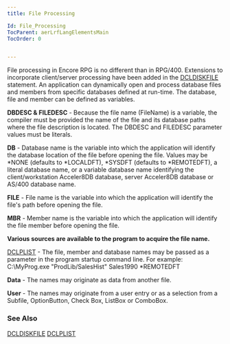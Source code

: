 ```yaml
---
title: File Processing

Id: File_Processing
TocParent: aerLrfLangElementsMain
TocOrder: 0


---
```


File processing in Encore RPG is no different than in RPG/400. Extensions to incorporate client/server processing have been added in the [DCLDISKFILE](DCLDISKFILE.html) statement. An application can dynamically open and process database files and members from specific databases defined at run-time. The database, file and member can be defined as variables. 

**DBDESC &amp; FILEDESC** - Because the file name (FileName) is a variable, the compiler must be provided the name of the file and its database paths where the file description is located. The DBDESC and FILEDESC parameter values must be literals. 

**DB** - Database name is the variable into which the application will identify the database location of the file before opening the file. Values may be *NONE (defaults to *LOCALDFT), *SYSDFT (defaults to *REMOTEDFT), a literal database name, or a variable database name identifying the client/workstation Acceler8DB database, server Acceler8DB database or AS/400 database name. 

**FILE** - File name is the variable into which the application will identify the file's path before opening the file. 

**MBR** - Member name is the variable into which the application will identify the file member before opening the file. 

**Various sources are available to the program to acquire the file name.** 

[DCLPLIST](DCLPLIST.html) - The file, member and database names may be passed as a parameter in the program startup command line. For example: C:\MyProg.exe "ProdLib/SalesHist" Sales1990 *REMOTEDFT 

**Data** - The names may originate as data from another file. 

**User** - The names may originate from a user entry or as a selection from a Subfile, OptionButton, Check Box, ListBox or ComboBox. 

### See Also
[DCLDISKFILE](DCLDISKFILE.html)
[DCLPLIST](DCLPLIST.html) 
